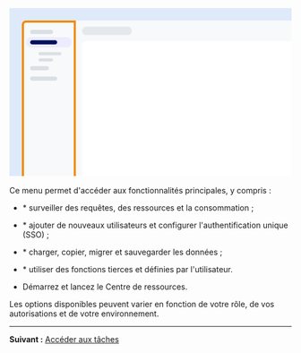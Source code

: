 ![Example showing the location of the menu on the screen.](Images/yfz1720902842214.png)

Ce menu permet d'accéder aux fonctionnalités principales, y compris :

-   \* surveiller des requêtes, des ressources et la consommation ;

-   \* ajouter de nouveaux utilisateurs et configurer l'authentification unique (SSO) ;

-   \* charger, copier, migrer et sauvegarder les données ;

-   \* utiliser des fonctions tierces et définies par l'utilisateur.

-   Démarrez et lancez le Centre de ressources.

Les options disponibles peuvent varier en fonction de votre rôle, de vos autorisations et de votre environnement.

------------------------------------------------------------------------

**Suivant :** [Accéder aux tâches](njy1721168384549.md)
